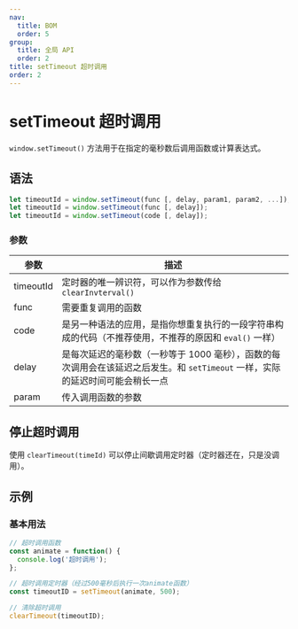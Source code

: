 ```yaml
---
nav:
  title: BOM
  order: 5
group:
  title: 全局 API
  order: 2
title: setTimeout 超时调用
order: 2
---
```


# setTimeout 超时调用

`window.setTimeout()` 方法用于在指定的毫秒数后调用函数或计算表达式。

## 语法

```js
let timeoutId = window.setTimeout(func [, delay, param1, param2, ...]);
let timeoutId = window.setTimeout(func [, delay]);
let timeoutId = window.setTimeout(code [, delay]);
```

### 参数

| 参数      | 描述                                                                                                                           |
| --------- | ------------------------------------------------------------------------------------------------------------------------------ |
| timeoutId | 定时器的唯一辨识符，可以作为参数传给 `clearInvterval()`                                                                        |
| func      | 需要重复调用的函数                                                                                                             |
| code      | 是另一种语法的应用，是指你想重复执行的一段字符串构成的代码（不推荐使用，不推荐的原因和 `eval()` 一样）                         |
| delay     | 是每次延迟的毫秒数（一秒等于 1000 毫秒），函数的每次调用会在该延迟之后发生。和 `setTimeout` 一样，实际的延迟时间可能会稍长一点 |
| param     | 传入调用函数的参数                                                                                                             |

## 停止超时调用

使用 `clearTimeout(timeId)` 可以停止间歇调用定时器（定时器还在，只是没调用）。

## 示例

### 基本用法

```js
// 超时调用函数
const animate = function() {
  console.log('超时调用');
};

// 超时调用定时器（经过500毫秒后执行一次animate函数）
const timeoutID = setTimeout(animate, 500);

// 清除超时调用
clearTimeout(timeoutID);
```
